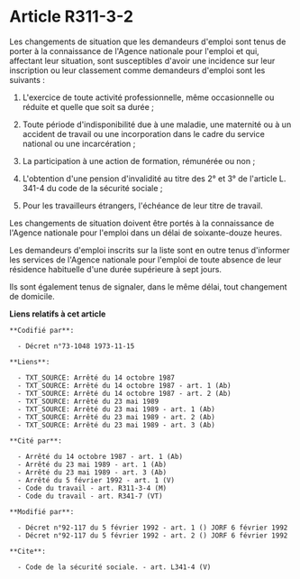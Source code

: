 # Article R311-3-2

Les changements de situation que les demandeurs d'emploi sont tenus de porter à la connaissance de l'Agence nationale pour
l'emploi et qui, affectant leur situation, sont susceptibles d'avoir une incidence sur leur inscription ou leur classement
comme demandeurs d'emploi sont les suivants :

1. L'exercice de toute activité professionnelle, même occasionnelle ou réduite et quelle que soit sa durée ;

2. Toute période d'indisponibilité due à une maladie, une maternité ou à un accident de travail ou une incorporation dans le
cadre du service national ou une incarcération ;

3. La participation à une action de formation, rémunérée ou non ;

4. L'obtention d'une pension d'invalidité au titre des 2° et 3° de l'article L. 341-4 du code de la sécurité sociale ;

5. Pour les travailleurs étrangers, l'échéance de leur titre de travail.

Les changements de situation doivent être portés à la connaissance de l'Agence nationale pour l'emploi dans un délai de
soixante-douze heures.

Les demandeurs d'emploi inscrits sur la liste sont en outre tenus d'informer les services de l'Agence nationale pour l'emploi
de toute absence de leur résidence habituelle d'une durée supérieure à sept jours.

Ils sont également tenus de signaler, dans le même délai, tout changement de domicile.

**Liens relatifs à cet article**

	**Codifié par**:

	  - Décret n°73-1048 1973-11-15

	**Liens**:

	  - TXT_SOURCE: Arrêté du 14 octobre 1987
	  - TXT_SOURCE: Arrêté du 14 octobre 1987 - art. 1 (Ab)
	  - TXT_SOURCE: Arrêté du 14 octobre 1987 - art. 2 (Ab)
	  - TXT_SOURCE: Arrêté du 23 mai 1989
	  - TXT_SOURCE: Arrêté du 23 mai 1989 - art. 1 (Ab)
	  - TXT_SOURCE: Arrêté du 23 mai 1989 - art. 2 (Ab)
	  - TXT_SOURCE: Arrêté du 23 mai 1989 - art. 3 (Ab)

	**Cité par**:

	  - Arrêté du 14 octobre 1987 - art. 1 (Ab)
	  - Arrêté du 23 mai 1989 - art. 1 (Ab)
	  - Arrêté du 23 mai 1989 - art. 3 (Ab)
	  - Arrêté du 5 février 1992 - art. 1 (V)
	  - Code du travail - art. R311-3-4 (M)
	  - Code du travail - art. R341-7 (VT)

	**Modifié par**:

	  - Décret n°92-117 du 5 février 1992 - art. 1 () JORF 6 février 1992
	  - Décret n°92-117 du 5 février 1992 - art. 2 () JORF 6 février 1992

	**Cite**:

	  - Code de la sécurité sociale. - art. L341-4 (V)

